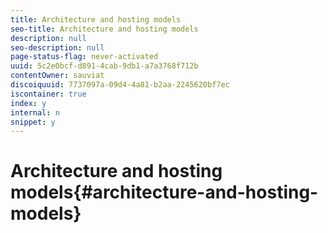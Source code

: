 ```yaml
---
title: Architecture and hosting models
seo-title: Architecture and hosting models
description: null
seo-description: null
page-status-flag: never-activated
uuid: 5c2e0bcf-d891-4cab-9db1-a7a3768f712b
contentOwner: sauviat
discoiquuid: 7737097a-09d4-4a81-b2aa-2245620bf7ec
iscontainer: true
index: y
internal: n
snippet: y
---
```


# Architecture and hosting models{#architecture-and-hosting-models}

